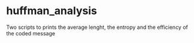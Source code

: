 # huffman_analysis
Two scripts to prints the average lenght, the entropy and the efficiency of the coded message
